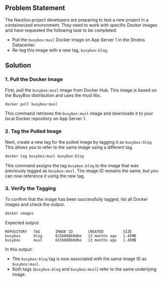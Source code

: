 
## Problem Statement

The Nautilus project developers are preparing to test a new project in a containerized environment. They need to work with specific Docker images and have requested the following task to be completed:

- Pull the `busybox:musl` Docker image on App Server 1 in the Stratos Datacenter.
- Re-tag this image with a new tag, `busybox:blog`.

## Solution

### 1. Pull the Docker Image

First, pull the `busybox:musl` image from Docker Hub. This image is based on the BusyBox distribution and uses the musl libc.

```bash
docker pull busybox:musl
```

This command retrieves the `busybox:musl` image and downloads it to your local Docker repository on App Server 1.

### 2. Tag the Pulled Image

Next, create a new tag for the pulled image by tagging it as `busybox:blog`. This allows you to refer to the same image using a different tag.

```bash
docker tag busybox:musl busybox:blog
```

This command assigns the tag `busybox:blog` to the image that was previously tagged as `busybox:musl`. The image ID remains the same, but you can now reference it using the new tag.

### 3. Verify the Tagging

To confirm that the image has been successfully tagged, list all Docker images and check the output.

```bash
docker images
```

Expected output:

```
REPOSITORY   TAG       IMAGE ID       CREATED         SIZE
busybox      blog      615b080b9dbe   13 months ago   1.45MB
busybox      musl      615b080b9dbe   13 months ago   1.45MB
```

In this output:

- The `busybox:blog` tag is now associated with the same image ID as `busybox:musl`.
- Both tags (`busybox:blog` and `busybox:musl`) refer to the same underlying image.
